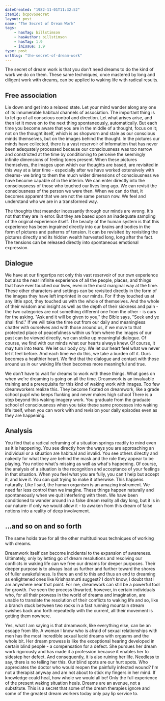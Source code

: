 ```yaml
---
dateCreated: "1982-11-01T11:32:52"
itemId: bcpov6secret
layout: post
name: "The Secret of Dream Work"
tags:
    - hasTag: billstimson
    - hasAuthor: billstimson
    - hasTag: 1.9
    - inIssue: 1.9
type: post
urlSlug: "the-secret-of-dream-work"
---
```


The secret of dream work is that you don't need dreams to do the kind of work we do on them. These same techniques, once mastered by long and diligent work with dreams, can be applied to waking life with radical results.

<!--nopreview--><h2>Free association</h2><!--/nopreview-->

Lie down and get into a relaxed state. Let your mind wander along any one of its innumerable habitual channels of association. The important thing is to let go of all conscious control and direction. Let what arises arise, and then let it move on to the next thing spontaneously, automatically. But each time you become aware that you are in the middle of a thought, focus on it; not on the thought itself, which is as shopworn and stale as our conscious minds themselves, but on the images behind the thought. In the pictures our minds have collected, there is a vast reservoir of information that has never been adequately processed because our consciousness was too narrow and constricted at the time by conditioning to perceive the seemingly infinite dimensions of feeling tones present. When these pictures themselves, the images upon which our thoughts are based, are revisited in this way at a later time - especially after we have worked extensively with dreams- we bring to them the much wider dimensions of consciousness we have become capable of in the interim. We can enter directly into the consciousness of those who touched our lives long ago. We can revisit the consciousness of the person we were then. When we can do that, it becomes apparent that we are not the same person now. We feel and understand who we are in a transformed way.

The thoughts that meander incessantly through our minds are wrong. It's not that they are in error. But they are based upon an inadequate sampling of the original experience itself. The beauty of the human system is that this experience has been ingrained directly into our brains and bodies in the form of pictures and patterns of tension. It can be revisited by revisiting the pictures directly and its hidden wealth harvested long, long after the fact. The tensions can be released directly into spontaneous emotional expression.

## Dialogue

We have at our fingertips not only this vast reservoir of our own experience but also the near infinite experience of all the people, places, and things that have ever touched our lives, even in the most marginal way at the time. These other characters and settings can be revisited directly in the form of the images they have left imprinted in our minds. For if they touched us at any little spot, they touched us with the whole of themselves. And the whole of their wisdom and insight as well as the depth of their sickness and pain - the two categories are not something different one from the other - is ours for the asking. "Ask and it will be given to you," the Bible says, "Seek and ye shall find." If we will take the time out from our daily and meaningless chatter with ourselves and with those around us, if we move to that protected place of peacefulness within us from where the images of our past can be viewed directly, we can strike up meaningful dialogue. Of course, we find with our minds what our hearts always knew. Of course, it may turn into tears. We let our body cry. We let our heart feel what we never let it feel before. And each time we do this, we take a burden off it. Ours becomes a healthier heart. We find that the dialogue and contact with those around us in our waking life then becomes more meaningful and true.

We don't have to wait for dreams to work with these things. What goes on when we're dreaming is going on all the time. Dreamwork is an invaluable training and a prerequisite for this kind of waking work with images. Too few dreamworkers realize this. They become fixated on dreamwork, like a grade school pupil who keeps flunking and never makes high school There is a step beyond this waking imagery work. You graduate from the graduate school of consciousness when you take these same processes into waking life itself, when you can work with and revision your daily episodes even as they are happening.

## Analysis

You find that a radical reframing of a situation springs readily to mind even as it is happening. You see directly how the ways you are approaching an individual or a situation are habitual and invalid. You see others directly and nakedly for what they are behind the mask and the role they appear to be playing. You notice what's missing as well as what's happening. Of course, the analysis of a situation is the recognition and acceptance of your feelings in that situation. When you feel what you are fully, you can't help but accept it, and love it. You can quit trying to make it otherwise. This happens naturally. Like I said, the human organism is an amazing instrument. We need far less control than we imagine. These things happen naturally and spontaneously when we quit interfering with them. We have been conditioned to wander around in a false dream reality all day long, but it is in our nature- if only we would allow it - to awaken from this dream of false notions into a reality of deep involvement.

## ...and so on and so forth

The same holds true for all the other multitudinous techniques of working with dreams.

Dreamwork itself can become incidental to the expansion of awareness. Ultimately, only by letting go of dream resolutions and resolving our conflicts in waking life can we free our dreams for deeper purposes. Their deeper purpose is to always lead us further and further toward the shores of fuller awakefulness. Is there an end to this and thus an end to dreaming as enlightened ones like Krishnamurti suggest? I don't know, I doubt that I am anywhere near that point. For me, dreamwork can still be a powerful tool for growth. I've seen the process thwarted, however, in certain individuals who, for all their prowess in the world of dreams and imagination, are unable to translate the resolution of their conflicts to waking life and so, like a branch stuck between two rocks in a fast running mountain stream swishes back and forth repeatedly with the current, all their movement is getting them nowhere.

Yes, what I am saying is that dreamwork, like everything else, can be an escape from life. A woman I know who is afraid of sexual relationships with men has the most incredible sexual lucid dreams with orgasms and the whole bit. Her dream prowess is like the exceptional hearing developed in certain blind people - a compensation for a defect. She pursues her dream work rigorously and has made it a profession because it enables her to sidestep her defect. And consequently, it is also ruining her life. Needless to say, there is no telling her this. Our blind spots are our hurt spots. Who appreciates the doctor who would reopen the painfully infected wound? I'm not a therapist anyway and am not about to stick my fingers in her mind. If knowledge could heal, how whole we would all be! Only the full experience of the present waking situation heals. Dreams are an avenue, not a substitute. This is a secret that some of the dream therapies ignore and some of the greatest dream workers today only pay lip service to.
